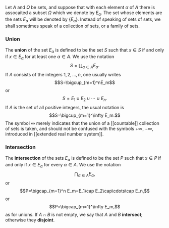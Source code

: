 Let $A$ and $\Omega$ be sets, and suppose that with each element $\alpha$ of $A$ there is assocaited a subset $\Omega$ which we denote by $E_\alpha$.
The set whose elements are the sets $E_\alpha$ will be denoted by $\{E_\alpha\}$. Instead of speaking of sets of sets, we shall sometimes speak of a collection of sets, or a family of sets.

### Union
The **union** of the set $E_\alpha$ is defined to be the set $S$ such that $x\in S$ if and only if $x\in E_\alpha$ for at least one $\alpha\in A$. We use the notation $$S=\bigcup_{\alpha\in A}E_\alpha.$$
If $A$ consists of the integers $1,2,...,n$, one usually writes $$S=\bigcup_{m=1}^nE_m$$or $$S=E_1\cup E_2\cup\cdots\cup E_n.$$If $A$ is the set of all positive integers, the usual notation is $$S=\bigcup_{m=1}^\infty E_m.$$The symbol $\infty$ merely indicates that the union of a [[countable]] collection of sets is taken, and should not be confused with the symbols $+\infty$, $-\infty$, introduced in [[extended real number system]].

### Intersection
The **intersection** of the sets $E_\alpha$ is defined to be the set $P$ such that $x\in P$ if and only if $x\in E_\alpha$ for every $\alpha\in A$. We use the notation $$\bigcap_{\alpha\in A}E_\alpha,$$or $$P=\bigcap_{m=1}^n E_m=E_1\cap E_2\cap\cdots\cap E_n,$$or $$P=\bigcap_{m=1}^\infty E_m,$$as for unions. If $A\cap B$ is not empty, we say that $A$ and $B$ **intersect**; otherwise they **disjoint**.